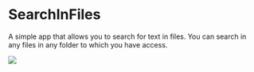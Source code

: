 # SearchInFiles
A simple app that allows you to search for text in files. You can search in any files in any folder to which you have access.




![](http://visit.parselecom.com/Api/Visit/21/F75E25)
